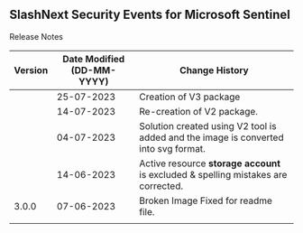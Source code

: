
## SlashNext Security Events for Microsoft Sentinel
Release Notes

| **Version** | **Date Modified (DD-MM-YYYY)** | **Change History**                          |
|-------------|--------------------------------|---------------------------------------------|
|             | 25-07-2023                               | Creation of V3 package
|             | 14-07-2023                               | Re-creation of V2 package.
|             | 04-07-2023                               | Solution created using V2 tool is added and the image is converted into svg format.
|             | 14-06-2023                               | Active resource **storage account** is excluded & spelling mistakes are corrected.
| 3.0.0       | 07-06-2023                     | Broken Image Fixed for readme file.
|             |                                | 

